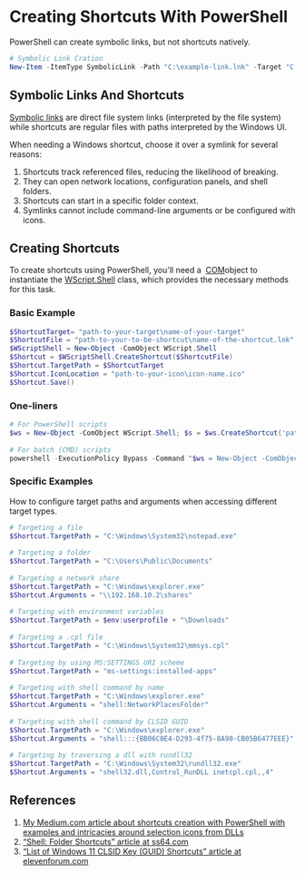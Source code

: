 # Creating Shortcuts With PowerShell

PowerShell can create symbolic links, but not shortcuts natively.

```powershell
# Symbolic Link Cration
New-Item -ItemType SymbolicLink -Path "C:\example-link.lnk" -Target "C:\Users\dbilanoski\Documents\some-text.txt"
```

## Symbolic Links And Shortcuts

[Symbolic links](https://en.wikipedia.org/wiki/Symbolic_link) are direct file system links (interpreted by the file system) while shortcuts are regular files with paths interpreted by the Windows UI.

When needing a Windows shortcut, choose it over a symlink for several reasons:

1. Shortcuts track referenced files, reducing the likelihood of breaking.
2. They can open network locations, configuration panels, and shell folders.
3. Shortcuts can start in a specific folder context.
4. Symlinks cannot include command-line arguments or be configured with icons.

## Creating Shortcuts

To create shortcuts using PowerShell, you'll need a  [COM](https://learn.microsoft.com/en-us/windows/win32/com/component-object-model--com--portal)object to instantiate the [WScript.Shell](https://learn.microsoft.com/en-us/previous-versions//aew9yb99(v=vs.85)) class, which provides the necessary methods for this task.

### Basic Example

```powershell
$ShortcutTarget= "path-to-your-target\name-of-your-target"  
$ShortcutFile = "path-to-your-to-be-shortcut\name-of-the-shortcut.lnk"  
$WScriptShell = New-Object -ComObject WScript.Shell  
$Shortcut = $WScriptShell.CreateShortcut($ShortcutFile)  
$Shortcut.TargetPath = $ShortcutTarget  
$Shortcut.IconLocation = "path-to-your-icon\icon-name.ico"  
$Shortcut.Save()
```

### One-liners

```powershell
# For PowerShell scripts
$ws = New-Object -ComObject WScript.Shell; $s = $ws.CreateShortcut('path-to-your-to-be-shortcut\name-of-the-shortcut.lnk'); $s.TargetPath = 'path-to-your-target\name-of-your-target'; $s.IconLocation = 'path-to-your-icon\icon-name.ico'; $s.Save()  
  
# For batch (CMD) scripts  
powershell -ExecutionPolicy Bypass -Command "$ws = New-Object -ComObject WScript.Shell; $s = $ws.CreateShortcut('path-to-your-to-be-shortcut\name-of-the-shortcut.lnk'); $s.TargetPath = 'path-to-your-target\name-of-your-target'; $s.IconLocation = 'path-to-your-icon\icon-name.ico'; $s.Save()"
```

### Specific Examples
How to configure target paths and arguments when accessing different target types.

```powershell
# Targeting a file  
$Shortcut.TargetPath = "C:\Windows\System32\notepad.exe"  
  
# Targeting a folder  
$Shortcut.TargetPath = "C:\Users\Public\Documents"  
  
# Targeting a network share  
$Shortcut.TargetPath = "C:\Windows\explorer.exe"  
$Shortcut.Arguments = "\\192.168.10.2\shares"  
  
# Targeting with environment variables  
$Shortcut.TargetPath = $env:userprofile + "\Downloads"  
  
# Targeting a .cpl file  
$Shortcut.TargetPath = "C:\Windows\System32\mmsys.cpl"  
  
# Targeting by using MS:SETTINGS URI scheme  
$Shortcut.TargetPath = "ms-settings:installed-apps"  
  
# Targeting with shell command by name  
$Shortcut.TargetPath = "C:\Windows\explorer.exe"  
$Shortcut.Arguments = "shell:NetworkPlacesFolder"  
  
# Targeting with shell command by CLSID GUID  
$Shortcut.TargetPath = "C:\Windows\explorer.exe"  
$Shortcut.Arguments = "shell:::{BB06C0E4-D293-4f75-8A90-CB05B6477EEE}"  
  
# Targeting by traversing a dll with rundll32  
$Shortcut.TargetPath = "C:\Windows\System32\rundll32.exe"  
$Shortcut.Arguments = "shell32.dll,Control_RunDLL inetcpl.cpl,,4"
```


## References

1. [My Medium.com article about shortcuts creation with PowerShell with examples and intricacies around selection icons from DLLs](https://medium.com/@dbilanoski/how-to-tuesdays-shortcuts-with-powershell-how-to-make-customize-and-point-them-to-places-1ee528af2763)
2. [“Shell: Folder Shortcuts” article at ss64.com](https://ss64.com/nt/shell.html)
3. [“List of Windows 11 CLSID Key (GUID) Shortcuts” article at elevenforum.com](https://www.elevenforum.com/t/list-of-windows-11-clsid-key-guid-shortcuts.1075/)
